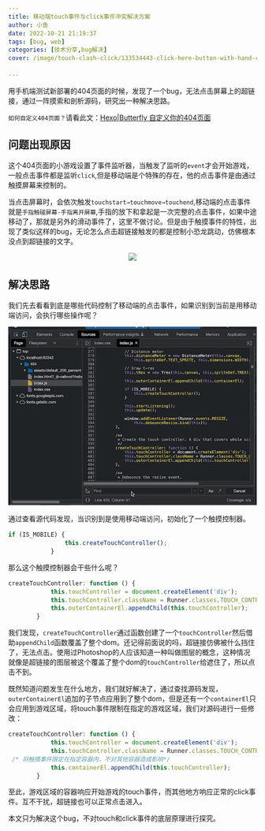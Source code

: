 ```yaml
---
title: 移动端touch事件与click事件冲突解决方案
author: 小鱼
date: 2022-10-21 21:19:37
tags: [bug, web]
categories: [技术分享,bug解决]
cover: /image/touch-clash-click/133534443-click-here-button-with-hand-clicking-icon.jpg

---
```


用手机端测试新部署的404页面的时候，发现了一个bug，无法点击屏幕上的超链接，通过一阵摸索和剖析源码，研究出一种解决思路。

`如何自定义404页面？`请看此文：[Hexo|Butterfly 自定义你的404页面](https://www.afish.org/2022/10/21/modify-404-page/)

## 问题出现原因

这个404页面的小游戏设置了事件监听器，当触发了监听的`event`才会开始游戏，一般点击事件都是监听`click`,但是移动端是个特殊的存在，他的点击事件是由通过触摸屏幕来控制的。

当点击屏幕时，会依次触发`touchstart→touchmove→touchend`,移动端的点击事件就是`手指触碰屏幕-手指离开屏幕`,手指的放下和拿起是一次完整的点击事件，如果中途移动了，那就是另外的滑动事件了，这里不做讨论。但是由于触摸事件的特性，出现了类似这样的bug，无论怎么点击超链接触发的都是控制小恐龙跳动，仿佛根本没点到超链接的文字。

<center><img src = "/image/touch-clash-click/QQ20221021-211439-HD.gif" ></center>

## 解决思路

我们先去看看到底是哪些代码控制了移动端的点击事件，如果识别到当前是用移动端访问，会执行哪些操作呢？

![QQ20221021-220846-HD](../image/touch-clash-click/QQ20221021-220846-HD.gif)

通过查看源代码发现，当识别到是使用移动端访问，初始化了一个触摸控制器。

```javascript
if (IS_MOBILE) {
                this.createTouchController();
            }
```

那么这个触摸控制器会干些什么呢？

```javascript
createTouchController: function () {
            this.touchController = document.createElement('div');
            this.touchController.className = Runner.classes.TOUCH_CONTROLLER;
            this.outerContainerEl.appendChild(this.touchController);
        }
```

我们发现，`createTouchController`通过函数创建了一个`touchController`然后借助`appendChild`函数覆盖了整个dom。还记得前面说的吗，超链接仿佛被什么挡住了，无法点击。使用过Photoshop的人应该知道一种叫做图层的概念，这种情况就像是超链接的图层被这个覆盖了整个dom的`touchController`给遮住了，所以点击不到。

既然知道问题发生在什么地方，我们就好解决了，通过查找源码发现，`outerContainerEl`追加的子节点应用到了整个dom，但是还有一个`containerEl`只会应用到游戏区域，将touch事件限制在指定的游戏区域，我们对源码进行一些修改：

```javascript
createTouchController: function () {
            this.touchController = document.createElement('div');
            this.touchController.className = Runner.classes.TOUCH_CONTROLLER;
 /* 将触摸事件限定在指定容器内，不对其他容器造成影响*/
            this.containerEl.appendChild(this.touchController);
        }
```

至此，游戏区域的容器响应开始游戏的touch事件，而其他地方响应正常的click事件。互不干扰，超链接也可以正常点击进入。

本文只为解决这个bug，不对touch和click事件的底层原理进行探究。
